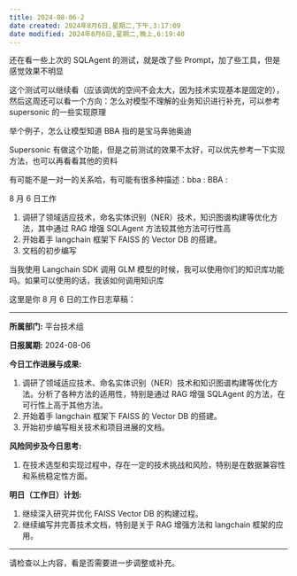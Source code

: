 ```yaml
---
title: 2024-08-06-2
date created: 2024年8月6日,星期二,下午,3:17:09
date modified: 2024年8月6日,星期二,晚上,6:19:40
---
```

还在看一些上次的 SQLAgent 的测试，就是改了些 Prompt，加了些工具，但是感觉效果不明显

这个测试可以继续看（应该调优的空间不会太大，因为技术实现基本是固定的），然后这周还可以看一个方向：怎么对模型不理解的业务知识进行补充，可以参考 supersonic 的一些实现原理

举个例子，怎么让模型知道 BBA 指的是宝马奔驰奥迪

Supersonic 有做这个功能，但是之前测试的效果不太好，可以优先参考一下实现方法，也可以再看看其他的资料

有可能不是一对一的关系哈，有可能有很多种描述：bba : BBA :

8 月 6 日工作
1. 调研了领域适应技术，命名实体识别（NER）技术，知识图谱构建等优化方法，其中通过 RAG 增强 SQLAgent 方法较其他方法可行性高
2. 开始着手 langchain 框架下 FAISS 的 Vector DB 的搭建。
3. 文档的初步编写

当我使用 Langchain SDK 调用 GLM 模型的时候，我可以使用你们的知识库功能吗。如果可以使用的话，我该如何调用知识库

这里是你 8 月 6 日的工作日志草稿：

---

**所属部门:** 平台技术组

**日报属期:** 2024-08-06

**今日工作进展与成果:**
1. 调研了领域适应技术、命名实体识别（NER）技术和知识图谱构建等优化方法。分析了各种方法的适用性，特别是通过 RAG 增强 SQLAgent 的方法，在可行性上高于其他方法。
2. 开始着手 langchain 框架下 FAISS 的 Vector DB 的搭建。
3. 开始初步编写相关技术和项目进展的文档。

**风险同步及今日思考:**
1. 在技术选型和实现过程中，存在一定的技术挑战和风险，特别是在数据兼容性和系统稳定性方面。

**明日（工作日）计划:**
1. 继续深入研究并优化 FAISS Vector DB 的构建过程。
2. 继续编写并完善技术文档，特别是关于 RAG 增强方法和 langchain 框架的应用。

---

请检查以上内容，看是否需要进一步调整或补充。